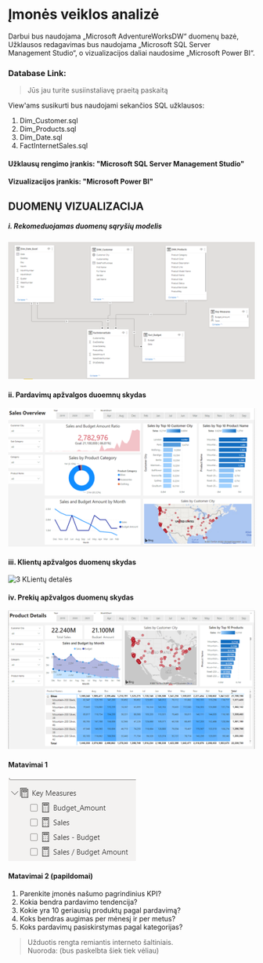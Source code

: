 # Įmonės veiklos analizė
Darbui bus naudojama „Microsoft AdventureWorksDW“ duomenų bazė, Užklausos redagavimas bus naudojama „Microsoft SQL Server Management Studio“, o vizualizacijos daliai  naudosime „Microsoft Power BI“. 

### Database Link: 
   >Jūs jau turite susiinstaliavę  praeitą paskaitą

View'ams susikurti bus naudojami sekančios SQL užklausos:
1. Dim_Customer.sql
2. Dim_Products.sql
3. Dim_Date.sql
4. FactInternetSales.sql

#### Užklausų rengimo įrankis: "Microsoft SQL Server Management Studio"
#### Vizualizacijos įrankis: "Microsoft Power BI"



## DUOMENŲ VIZUALIZACIJA
##### i. Rekomeduojamas duomenų sąryšių modelis
![1  Duomenų modelis](https://github.com/moksliukas/Duomenu_analitika/blob/main/Imon%C4%97s%20veiklos%20analize/Vizualizacija/1.%20Model%20Relations.PNG)

#### ii. Pardavimų apžvalgos duoemnų skydas
![2  Pardavimų apžvalga](https://github.com/moksliukas/Duomenu_analitika/blob/main/Imon%C4%97s%20veiklos%20analize/Vizualizacija/2.%20Sales%20Overview.png)

#### iii. Klientų apžvalgos duomenų skydas
![3  KLientų detalės](https://github.com/moksliukas/Duomenu_analitika/blob/main/Imon%C4%97s%20veiklos%20analize/Vizualizacija/3.%20Customer%20Details.png)

#### iv. Prekių apžvalgos duomenų skydas
![4  Prekių detalės](https://github.com/moksliukas/Duomenu_analitika/blob/main/Imon%C4%97s%20veiklos%20analize/Vizualizacija/4.%20Product%20Details.png)



#### Matavimai 1
![5 Rekomenduojami matavimai](https://github.com/moksliukas/Duomenu_analitika/blob/main/Imon%C4%97s%20veiklos%20analize/Vizualizacija/matavimai.png)

#### Matavimai 2 (papildomai)
1. Parenkite įmonės našumo pagrindinius KPI?
2. Kokia bendra pardavimo tendencija?
3. Kokie yra 10 geriausių produktų pagal pardavimą?
4. Koks bendras augimas per mėnesį ir per metus?
5. Koks pardavimų pasiskirstymas pagal kategorijas?


>Užduotis rengta remiantis interneto šaltiniais.   
Nuoroda: (bus paskelbta šiek tiek vėliau)